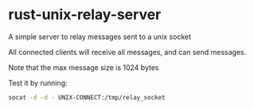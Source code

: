 # rust-unix-relay-server

A simple server to relay messages sent to a unix socket

All connected clients will receive all messages, and can send messages.

Note that the max message size is 1024 bytes

Test it by running:

```bash
socat -d -d - UNIX-CONNECT:/tmp/relay_socket
```
